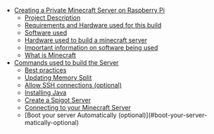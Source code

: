 <!-- TOC -->

- [Creating a Private Minecraft Server on Raspberry Pi](#creating-a-private-minecraft-server-on-raspberry-pi)
    - [Project Description](#project-description)
    - [Requirements and Hardware used for this build](#requirements-and-hardware-used-for-this-build)
    - [Software used](#software-used)
    - [Hardware used to build a minecraft server](#hardware-used-to-build-a-minecraft-server)
    - [Important information on software being used](#important-information-on-software-being-used)
    - [What is Minecraft](#what-is-minecraft)
- [Commands used to build the Server](#commands-used-to-build-the-server)
    - [Best practices](#best-practices)
    - [Updating Memory Split](#updating-memory-split)
    - [Allow SSH connections (optional)](#allow-ssh-connections-optional)
    - [Installing Java](#installing-java)
    - [Create a Spigot Server](#create-a-spigot-server)
    - [Connecting to your Minecraft Server](#connecting-to-your-minecraft-server)
    - [Boot your server Automatically (optional)](#boot-your-server-
matically-optional)

<!-- /TOC -->